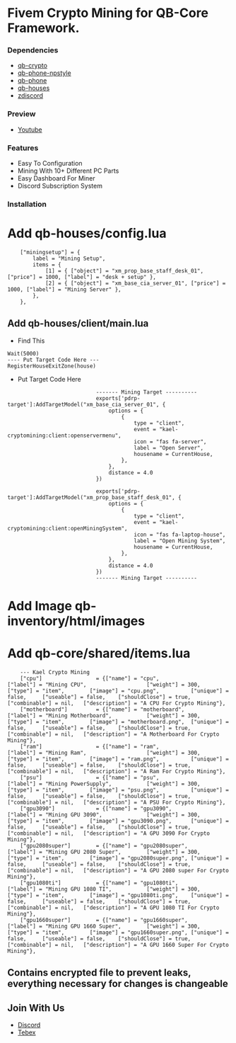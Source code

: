 # Fivem Crypto Mining for QB-Core Framework.

### Dependencies
- [qb-crypto](https://github.com/QBCore-framework/qb-crypto)
- [qb-phone-npstyle](https://github.com/llbooya/qb-phone-npstyle)
- [qb-phone](https://github.com/qbcore-framework/qb-phone)
- [qb-houses](https://github.com/qbcore-framework/qb-houses)
- [zdiscord](https://github.com/zfbx/zdiscord)


### Preview
- [Youtube](https://www.youtube.com/watch?v=AMOcXzHLYLU)


### Features
- Easy To Configuration
- Mining With 10+ Different PC Parts
- Easy Dashboard For Miner
- Discord Subscription System

### Installation
# Add qb-houses/config.lua
```
	["miningsetup"] = {
		label = "Mining Setup",
		items = {
			[1] = { ["object"] = "xm_prop_base_staff_desk_01", ["price"] = 1000, ["label"] = "desk + setup" },
			[2] = { ["object"] = "xm_base_cia_server_01", ["price"] = 1000, ["label"] = "Mining Server" },			
		},
	},
```
## Add qb-houses/client/main.lua
- Find This
```
Wait(5000)
---- Put Target Code Here ---
RegisterHouseExitZone(house)
```

- Put Target Code Here
```
                            ------- Mining Target ----------
                            exports['pdrp-target']:AddTargetModel("xm_base_cia_server_01", {
                                options = {
                                    {
                                        type = "client",
                                        event = "kael-cryptomining:client:openservermenu",
                                        icon = "fas fa-server",
                                        label = "Open Server",
                                        housename = CurrentHouse,
                                    },
                                },
                                distance = 4.0
                            })
                        
                            exports['pdrp-target']:AddTargetModel("xm_prop_base_staff_desk_01", {
                                options = {
                                    {
                                        type = "client",
                                        event = "kael-cryptomining:client:openMiningSystem",
                                        icon = "fas fa-laptop-house",
                                        label = "Open Mining System",
                                        housename = CurrentHouse,
                                    },
                                },
                                distance = 4.0
                            })
                            ------- Mining Target ----------
```
# Add Image qb-inventory/html/images
# Add qb-core/shared/items.lua
```
	--- Kael Crypto Mining
	["cpu"] 	 			= {["name"] = "cpu",				["label"] = "Mining CPU",			    	["weight"] = 300,    	  ["type"] = "item",		["image"] = "cpu.png",  		["unique"] = false,		["useable"] = false,	["shouldClose"] = true,    ["combinable"] = nil,   ["description"] = "A CPU For Crypto Mining"},
	["motherboard"] 	 	= {["name"] = "motherboard",		["label"] = "Mining Motherboard",			["weight"] = 300,    	  ["type"] = "item",		["image"] = "motherboard.png",  ["unique"] = false,		["useable"] = false,	["shouldClose"] = true,    ["combinable"] = nil,   ["description"] = "A Motherboard For Crypto Mining"},
	["ram"] 	 			= {["name"] = "ram",				["label"] = "Mining Ram",			    	["weight"] = 300,    	  ["type"] = "item",		["image"] = "ram.png",  		["unique"] = false,		["useable"] = false,	["shouldClose"] = true,    ["combinable"] = nil,   ["description"] = "A Ram For Crypto Mining"},
	["psu"] 	 			= {["name"] = "psu",				["label"] = "Mining PowerSupply",			["weight"] = 300,    	  ["type"] = "item",		["image"] = "psu.png",  		["unique"] = false,		["useable"] = false,	["shouldClose"] = true,    ["combinable"] = nil,   ["description"] = "A PSU For Crypto Mining"},
	["gpu3090"] 	 		= {["name"] = "gpu3090",			["label"] = "Mining GPU 3090",			    ["weight"] = 300,    	  ["type"] = "item",		["image"] = "gpu3090.png", 		["unique"] = false,		["useable"] = false,	["shouldClose"] = true,    ["combinable"] = nil,   ["description"] = "A GPU 3090 For Crypto Mining"},
	["gpu2080super"] 	 	= {["name"] = "gpu2080super",		["label"] = "Mining GPU 2080 Super",		["weight"] = 300,    	  ["type"] = "item",		["image"] = "gpu2080super.png", ["unique"] = false,		["useable"] = false,	["shouldClose"] = true,    ["combinable"] = nil,   ["description"] = "A GPU 2080 super For Crypto Mining"},
	["gpu1080ti"] 	 		= {["name"] = "gpu1080ti",			["label"] = "Mining GPU 1080 TI",			["weight"] = 300,    	  ["type"] = "item",		["image"] = "gpu1080ti.png",  	["unique"] = false,		["useable"] = false,	["shouldClose"] = true,    ["combinable"] = nil,   ["description"] = "A GPU 1080 TI For Crypto Mining"},
	["gpu1660super"] 	 	= {["name"] = "gpu1660super",		["label"] = "Mining GPU 1660 Super",		["weight"] = 300,    	  ["type"] = "item",		["image"] = "gpu1660super.png", ["unique"] = false,		["useable"] = false,	["shouldClose"] = true,    ["combinable"] = nil,   ["description"] = "A GPU 1660 Super For Crypto Mining"},
```


## Contains encrypted file to prevent leaks, everything necessary for changes is changeable

## Join With Us
- [Discord](https://discord.gg/NbpHD9RaSJ)
- [Tebex](https://kael.tebex.io/)
